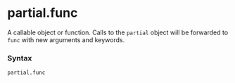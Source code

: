# partial.func

A callable object or function. Calls to the `partial` object will be forwarded to `func` with new arguments and keywords.

### Syntax

```python
partial.func
```
